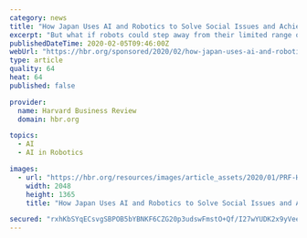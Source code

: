 ```yaml
---
category: news
title: "How Japan Uses AI and Robotics to Solve Social Issues and Achieve Economic Growth"
excerpt: "But what if robots could step away from their limited range of tasks, and start to problem solve in complex operational situations ... These questions are the focus of Preferred Networks, a cutting-edge artificial intelligence company founded in 2014. The Tokyo-based firm, which is worth roughly $2 billion, according to CB Insights, is a ..."
publishedDateTime: 2020-02-05T09:46:00Z
webUrl: "https://hbr.org/sponsored/2020/02/how-japan-uses-ai-and-robotics-to-solve-social-issues-and-achieve-economic-growth"
type: article
quality: 64
heat: 64
published: false

provider:
  name: Harvard Business Review
  domain: hbr.org

topics:
  - AI
  - AI in Robotics

images:
  - url: "https://hbr.org/resources/images/article_assets/2020/01/PRF-Horizontal-Photo.png"
    width: 2048
    height: 1365
    title: "How Japan Uses AI and Robotics to Solve Social Issues and Achieve Economic Growth"

secured: "rxhKbSYqECsvgSBPOB5bYBNKF6CZG20p3udswFmstO+Qf/I27wYUDK2x9yVeeKhwt4hfGTwucNUJ38kHbW7FUeVFAYktIILqRZR4hw+0BdURLVkrmZu9Z9FqDJ5vJr/e5fKSeKNoV3GhuhXWhV2hztilJdMLjdjZV2oPD1TtYXr2ufTlHn2em0Ed/sZG3Vl/xIlCTkQ9yTsoN6xL7sFx8+lCZyVJHewIgCg1dMuTNL9kncusfS1HCjh/Mt8StaAB3/55CP5sVLz/Z0xmOPD6w/ClV26+qrLt7TKR+LBnbv66lyizGOZx1A4kft/IjNkQLgmzqSVDXt3bhWCvdAmASeltXGJvCrlvecRgzu0lSJelMPm7whvbSuX/o3bhN+6N8LM3zgtJaRJlzts3ldfE4ipGGFKmfGgp7+JiraWHTvupsbfQmOg8Fe7+/dYyuuUQCYJM0es06DJ5dxW3WUfm2e5lzNUNONiAtrwfwjg3t5E=;KJfuIzC7ipAg6vNKeEDDJA=="
---
```


